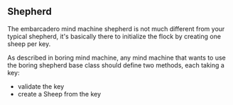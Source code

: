 ## Shepherd

The embarcadero mind machine shepherd is not much different from 
your typical shepherd, it's basically there to initialize the 
flock by creating one sheep per key.

As described in boring mind machine, any mind machine that
wants to use the boring shepherd base class should define 
two methods, each taking a key:

- validate the key
- create a Sheep from the key

